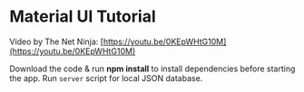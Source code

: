 # Material UI Tutorial

Video by The Net Ninja: [https://youtu.be/0KEpWHtG10M](https://youtu.be/0KEpWHtG10M)

Download the code & run **npm install** to install dependencies before starting the app. Run `server` script for local JSON database.
